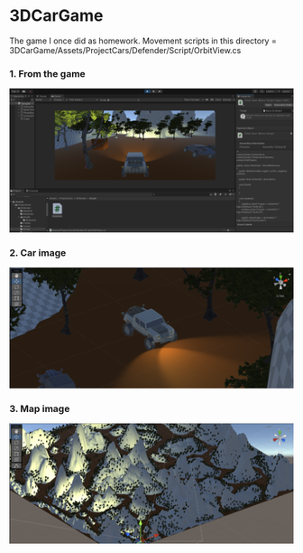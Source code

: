 # 3DCarGame
The game I once did as homework.
Movement scripts in this directory = 3DCarGame/Assets/ProjectCars/Defender/Script/OrbitView.cs

### 1. From the game
![](3DCarGame/pictures/3DCarGameSS.PNG)

### 2. Car image
![](3DCarGame/pictures/3DCarGameCar.PNG)

### 3. Map image
![](3DCarGame/pictures/3DCarGameMap.PNG)
